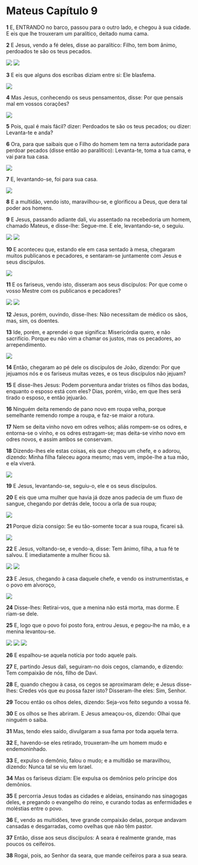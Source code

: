 # Mateus Capítulo 9

**1** 	E, ENTRANDO no barco, passou para o outro lado, e chegou à sua cidade. E eis que lhe trouxeram um paralítico, deitado numa cama.

**2** 	E Jesus, vendo a fé deles, disse ao paralítico: Filho, tem bom ânimo, perdoados te são os teus pecados.

![](../Images/SweetPublishing/41-2-6.jpg) ![](../Images/SweetPublishing/41-2-7.jpg) 

**3** 	E eis que alguns dos escribas diziam entre si: Ele blasfema.

![](../Images/SweetPublishing/41-2-8.jpg) 

**4** 	Mas Jesus, conhecendo os seus pensamentos, disse: Por que pensais mal em vossos corações?

![](../Images/SweetPublishing/41-2-9.jpg) 

**5** 	Pois, qual é mais fácil? dizer: Perdoados te são os teus pecados; ou dizer: Levanta-te e anda?

**6** 	Ora, para que saibais que o Filho do homem tem na terra autoridade para perdoar pecados (disse então ao paralítico): Levanta-te, toma a tua cama, e vai para tua casa.

![](../Images/SweetPublishing/41-2-10.jpg) 

**7** 	E, levantando-se, foi para sua casa.

![](../Images/SweetPublishing/41-2-11.jpg) 

**8** 	E a multidão, vendo isto, maravilhou-se, e glorificou a Deus, que dera tal poder aos homens.

**9** 	E Jesus, passando adiante dali, viu assentado na recebedoria um homem, chamado Mateus, e disse-lhe: Segue-me. E ele, levantando-se, o seguiu.

![](../Images/SweetPublishing/41-2-13.jpg) ![](../Images/SweetPublishing/41-2-14.jpg) 

**10** 	E aconteceu que, estando ele em casa sentado à mesa, chegaram muitos publicanos e pecadores, e sentaram-se juntamente com Jesus e seus discípulos.

![](../Images/SweetPublishing/41-2-15.jpg) 

**11** 	E os fariseus, vendo isto, disseram aos seus discípulos: Por que come o vosso Mestre com os publicanos e pecadores?

![](../Images/SweetPublishing/41-2-16.jpg) ![](../Images/SweetPublishing/41-2-17.jpg) 

**12** 	Jesus, porém, ouvindo, disse-lhes: Não necessitam de médico os sãos, mas, sim, os doentes.

**13** 	Ide, porém, e aprendei o que significa: Misericórdia quero, e não sacrifício. Porque eu não vim a chamar os justos, mas os pecadores, ao arrependimento.

![](../Images/SweetPublishing/41-2-18.jpg) 

**14** 	Então, chegaram ao pé dele os discípulos de João, dizendo: Por que jejuamos nós e os fariseus muitas vezes, e os teus discípulos não jejuam?

**15** 	E disse-lhes Jesus: Podem porventura andar tristes os filhos das bodas, enquanto o esposo está com eles? Dias, porém, virão, em que lhes será tirado o esposo, e então jejuarão.

**16** 	Ninguém deita remendo de pano novo em roupa velha, porque semelhante remendo rompe a roupa, e faz-se maior a rotura.

**17** 	Nem se deita vinho novo em odres velhos; aliás rompem-se os odres, e entorna-se o vinho, e os odres estragam-se; mas deita-se vinho novo em odres novos, e assim ambos se conservam.

**18** 	Dizendo-lhes ele estas coisas, eis que chegou um chefe, e o adorou, dizendo: Minha filha faleceu agora mesmo; mas vem, impõe-lhe a tua mão, e ela viverá.

![](../Images/SweetPublishing/41-5-14.jpg) 

**19** 	E Jesus, levantando-se, seguiu-o, ele e os seus discípulos.

**20** 	E eis que uma mulher que havia já doze anos padecia de um fluxo de sangue, chegando por detrás dele, tocou a orla de sua roupa;

![](../Images/SweetPublishing/41-5-15.jpg) 

**21** 	Porque dizia consigo: Se eu tão-somente tocar a sua roupa, ficarei sã.

![](../Images/SweetPublishing/41-5-16.jpg) 

**22** 	E Jesus, voltando-se, e vendo-a, disse: Tem ânimo, filha, a tua fé te salvou. E imediatamente a mulher ficou sã.

![](../Images/SweetPublishing/41-5-17.jpg) ![](../Images/SweetPublishing/41-5-18.jpg) 

**23** 	E Jesus, chegando à casa daquele chefe, e vendo os instrumentistas, e o povo em alvoroço,

![](../Images/SweetPublishing/41-5-21.jpg) 

**24** 	Disse-lhes: Retirai-vos, que a menina não está morta, mas dorme. E riam-se dele.

**25** 	E, logo que o povo foi posto fora, entrou Jesus, e pegou-lhe na mão, e a menina levantou-se.

![](../Images/SweetPublishing/41-5-22.jpg) ![](../Images/SweetPublishing/41-5-23.jpg) ![](../Images/SweetPublishing/41-5-24.jpg) 

**26** 	E espalhou-se aquela notícia por todo aquele país.

**27** 	E, partindo Jesus dali, seguiram-no dois cegos, clamando, e dizendo: Tem compaixão de nós, filho de Davi.

**28** 	E, quando chegou à casa, os cegos se aproximaram dele; e Jesus disse-lhes: Credes vós que eu possa fazer isto? Disseram-lhe eles: Sim, Senhor.

**29** 	Tocou então os olhos deles, dizendo: Seja-vos feito segundo a vossa fé.

**30** 	E os olhos se lhes abriram. E Jesus ameaçou-os, dizendo: Olhai que ninguém o saiba.

**31** 	Mas, tendo eles saído, divulgaram a sua fama por toda aquela terra.

**32** 	E, havendo-se eles retirado, trouxeram-lhe um homem mudo e endemoninhado.

**33** 	E, expulso o demônio, falou o mudo; e a multidão se maravilhou, dizendo: Nunca tal se viu em Israel.

**34** 	Mas os fariseus diziam: Ele expulsa os demônios pelo príncipe dos demônios.

**35** 	E percorria Jesus todas as cidades e aldeias, ensinando nas sinagogas deles, e pregando o evangelho do reino, e curando todas as enfermidades e moléstias entre o povo.

**36** 	E, vendo as multidões, teve grande compaixão delas, porque andavam cansadas e desgarradas, como ovelhas que não têm pastor.

**37** 	Então, disse aos seus discípulos: A seara é realmente grande, mas poucos os ceifeiros.

**38** 	Rogai, pois, ao Senhor da seara, que mande ceifeiros para a sua seara.

